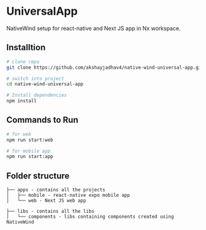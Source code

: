 # UniversalApp

NativeWind setup for react-native and Next JS app in Nx workspace.

## Installtion

```bash
# clone repo
git clone https://github.com/akshayjadhav4/native-wind-universal-app.git

# switch into project
cd native-wind-universal-app

# Install dependencies
npm install
```
## Commands to Run 

```bash
# for web 
npm run start:web

# for mobile app
npm run start:app

```

## Folder structure

```
├── apps - contains all the projects
│   ├── mobile - react-native expo mobile app
│   └── web - Next JS web app
```
```
├── libs - contains all the libs
│   └── components - libs containing components created using NativeWind
```
